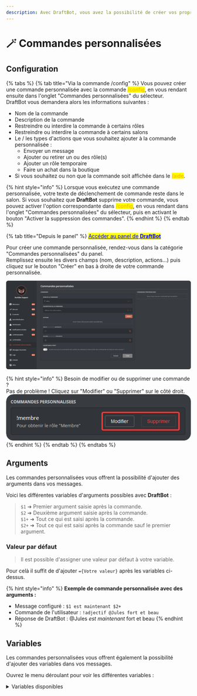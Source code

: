 ```yaml
---
description: Avec DraftBot, vous avez la possibilité de créer vos propres commandes !
---
```


# 🪄 Commandes personnalisées

## Configuration

<!-- Depuis Discord -->
{% tabs %}
{% tab title="Via la commande /config" %}
Vous pouvez créer une commande personnalisée avec la commande <mark style="color:orange;">/config</mark>, en vous rendant ensuite dans l'onglet "Commandes personnalisées" du sélecteur.\
DraftBot vous demandera alors les informations suivantes :

* Nom de la commande
* Description de la commande
* Restreindre ou interdire la commande à certains rôles
* Restreindre ou interdire la commande à certains salons
* Le / les types d'actions que vous souhaitez ajouter à la commande personnalisée :
  * Envoyer un message
  * Ajouter ou retirer un ou des rôle(s)
  * Ajouter un rôle temporaire
  * Faire un achat dans la boutique
* Si vous souhaitez ou non que la commande soit affichée dans le <mark style="color:orange;">/aide</mark>.

{% hint style="info" %}
Lorsque vous exécutez une commande personnalisée, votre texte de déclenchement de commande reste dans le salon. Si vous souhaitez que **DraftBot** supprime votre commande, vous pouvez activer l'option correspondante dans <mark style="color:orange;">/config</mark>, en vous rendant dans l'onglet "Commandes personnalisées" du sélecteur, puis en activant le bouton "Activer la suppression des commandes".
{% endhint %}
{% endtab %}

{% tab title="Depuis le panel" %}
[<mark style="color:blue;">Accéder au panel de</mark> <mark style="color:blue;"></mark><mark style="color:blue;">**DraftBot**</mark>](https://draftbot.fr/dashboard)

Pour créer une commande personnalisée, rendez-vous dans la catégorie "Commandes personnalisées" du panel.\
Remplissez ensuite les divers champs (nom, description, actions...) puis cliquez sur le bouton "Créer" en bas à droite de votre commande personnalisée.

![Panel de configuration des commandes personnalisées](../.gitbook/assets/custom-commands/view.png)

{% hint style="info" %}
Besoin de modifier ou de supprimer une commande ?\
Pas de problème ! Cliquez sur "Modifier" ou "Supprimer" sur le côté droit. ![Boutons de modification ou suppression d'une commande personnalisée](../.gitbook/assets/custom-commands/edit-command.png)
{% endhint %}
{% endtab %}
{% endtabs %}

## Arguments

Les commandes personnalisées vous offrent la possibilité d'ajouter des arguments dans vos messages.

Voici les différentes variables d'arguments possibles avec **DraftBot** :

> `$1` ➜ Premier argument saisie après la commande.\
> `$2` ➜ Deuxième argument saisie après la commande.\
> `$1+` ➜ Tout ce qui est saisi après la commande.\
> `$2+` ➜ Tout ce qui est saisi après la commande sauf le premier argument.

### Valeur par défaut

> Il est possible d'assigner une valeur par défaut à votre variable.

Pour celà il suffit de d'ajouter `={Votre valeur}` après les variables ci-dessus.

{% hint style="info" %}
**Exemple de commande personnalisée avec des arguments :**

* Message configuré : `$1 est maintenant $2+`
* Commande de l'utilisateur : `!adjectif @Jules fort et beau`
* Réponse de DraftBot : @Jules _est maintenant_ fort et beau
{% endhint %}

## Variables

Les commandes personnalisées vous offrent également la possibilité d'ajouter des variables dans vos messages.

Ouvrez le menu déroulant pour voir les différentes variables :

<details>

<summary>Variables disponibles</summary>

> **Membre** :\
> `{​user}` ➜ Mention du membre\
> `{​user.id}` ➜ Identifiant du membre\
> `{​user.username}` ➜ Pseudo du membre\
> `{​user.nickname}` ➜ Surnom ou pseudo du membre
>
> **Niveaux** :\
> `{​level}` ➜ Niveau du membre *(uniquement si le système de niveaux est activé)*\
> `{​level.rank}` ➜ Place du membre *(uniquement pour les messages dans le système de niveaux)*
>
> `{​money}` ➜ Argent du membre *(uniquement si le système d'économie est activé)*\
> `{​money.rank}` ➜ Place du membre *(uniquement si le système d'économie est activé)*
>
> `{birthday}` ➜ Date d'anniversaire du membre *(uniquement si le système est activé)*
>
> **Serveur** :\
> `{​server}` ou `{​server.name}` ➜ Nom du serveur\
> `{​server.id}` ➜ Identifiant du serveur\
> `{​server.membercount}` ➜ Nombre de membres sur le serveur
>
> **Salon**  :\
> `{​channel}` ➜ Mentions du salon\
> `{​channel.id}` ➜ Identifiant du salon\
> `{​channel.name}` ➜ Nom du salon
>
> **Temps** :\
> `{​date}` ➜ Date actuelle (JJ/MM/AAAA)\
> `{​time}` ➜ Heure actuelle (HH:MM)\
> `{​timestamp}` ➜ Timestamp actuel en secondes
</details>
